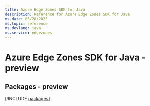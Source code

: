 ```yaml
---
title: Azure Edge Zones SDK for Java
description: Reference for Azure Edge Zones SDK for Java
ms.date: 05/28/2025
ms.topic: reference
ms.devlang: java
ms.service: edgezones
---
```

# Azure Edge Zones SDK for Java - preview
## Packages - preview
[!INCLUDE [packages](edge-zones-index.md)]